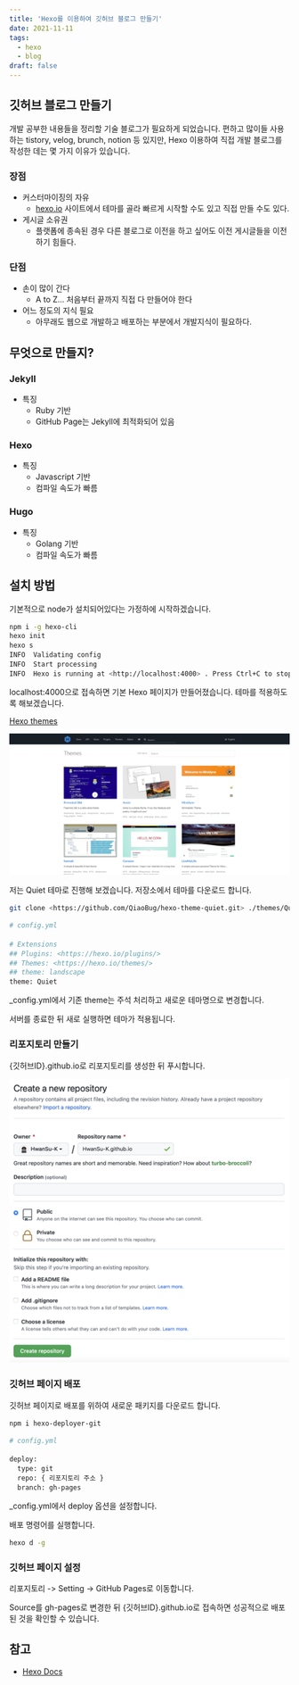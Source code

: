 ```yaml
---
title: 'Hexo를 이용하여 깃허브 블로그 만들기'
date: 2021-11-11
tags:
  - hexo
  - blog
draft: false
---
```


## 깃허브 블로그 만들기

개발 공부한 내용들을 정리할 기술 블로그가 필요하게 되었습니다. 편하고 많이들 사용하는 tistory, velog, brunch, notion 등 있지만, Hexo 이용하여 직접 개발 블로그를 작성한 데는 몇 가지 이유가 있습니다.

### 장점

- 커스터마이징의 자유
  - [hexo.io](http://hexo.io/) 사이트에서 테마를 골라 빠르게 시작할 수도 있고 직접 만들 수도 있다.
- 게시글 소유권
  - 플랫폼에 종속된 경우 다른 블로그로 이전을 하고 싶어도 이전 게시글들을 이전하기 힘들다.

### 단점

- 손이 많이 간다
  - A to Z... 처음부터 끝까지 직접 다 만들어야 한다
- 어느 정도의 지식 필요
  - 아무래도 웹으로 개발하고 배포하는 부분에서 개발지식이 필요하다.

## 무엇으로 만들지?

### Jekyll

- 특징
  - Ruby 기반
  - GitHub Page는 Jekyll에 최적화되어 있음

### Hexo

- 특징
  - Javascript 기반
  - 컴파일 속도가 빠름

### Hugo

- 특징
  - Golang 기반
  - 컴파일 속도가 빠름

## 설치 방법

기본적으로 node가 설치되어있다는 가정하에 시작하겠습니다.

```bash
npm i -g hexo-cli
hexo init
hexo s
INFO  Validating config
INFO  Start processing
INFO  Hexo is running at <http://localhost:4000> . Press Ctrl+C to stop.
```

localhost:4000으로 접속하면 기본 Hexo 페이지가 만들어졌습니다. 테마를 적용하도록 해보겠습니다.

[Hexo themes](https://hexo.io/themes/)

![](images/01.png)

저는 Quiet 테마로 진행해 보겠습니다. 저장소에서 테마를 다운로드 합니다.

```bash
git clone <https://github.com/QiaoBug/hexo-theme-quiet.git> ./themes/Quiet
```

```bash
# config.yml

# Extensions
## Plugins: <https://hexo.io/plugins/>
## Themes: <https://hexo.io/themes/>
## theme: landscape
theme: Quiet
```

\_config.yml에서 기존 theme는 주석 처리하고 새로운 테마명으로 변경합니다.

서버를 종료한 뒤 새로 실행하면 테마가 적용됩니다.

### 리포지토리 만들기

{깃허브ID}.github.io로 리포지토리를 생성한 뒤 푸시합니다.

![](images/02.png)

### 깃허브 페이지 배포

깃허브 페이지로 배포를 위하여 새로운 패키지를 다운로드 합니다.

```bash
npm i hexo-deployer-git
```

```bash
# config.yml

deploy:
  type: git
  repo: { 리포지토리 주소 }
  branch: gh-pages
```

\_config.yml에서 deploy 옵션을 설정합니다.

배포 명령어를 실행합니다.

```bash
hexo d -g
```

### 깃허브 페이지 설정

리포지토리 -> Setting -> GitHub Pages로 이동합니다.

Source를 gh-pages로 변경한 뒤 {깃허브ID}.github.io로 접속하면 성공적으로 배포된 것을 확인할 수 있습니다.

## 참고

- [Hexo Docs](https://hexo.io/ko/docs)

